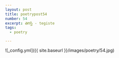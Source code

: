 ```yaml
---
layout: post
title: poetrypost54
number: 54
excerpt: తెగిస్తే - tegiste
tags:
  - poetry

---
```




![_config.yml]({{ site.baseurl }}/images/poetry/54.jpg)

